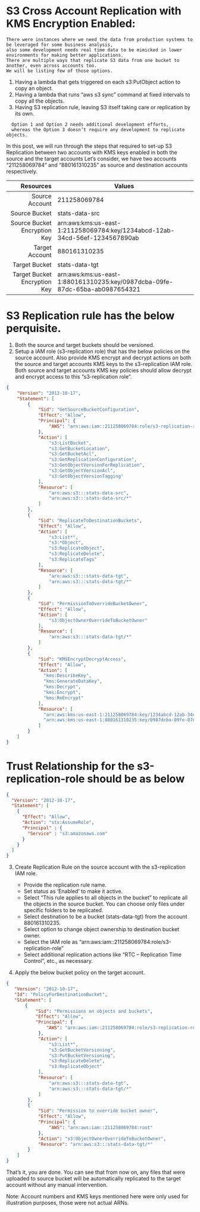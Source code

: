# S3 Cross Account Replication with KMS Encryption Enabled:
    There were instances where we need the data from production systems to be leveraged for some business analysis, 
    also some development needs real time data to be mimicked in lower environments for making better applications. 
    There are multiple ways that replicate S3 data from one bucket to another, even across accounts too. 
    We will be listing few of those options.

  1.	Having a lambda that gets triggered on each s3:PutObject action to copy an object.
  2.	Having a lambda that runs “aws s3 sync” command at fixed intervals to copy all the objects.
  3.	Having S3 replication rule, leaving S3 itself taking care or replication by its own.
  
      Option 1 and Option 2 needs additional development efforts, 
      whereas the Option 3 doesn’t require any development to replicate objects.

In this post, we will run through the steps that required to set-up S3 Replication between two accounts with KMS keys enabled in both the source and the target accounts
Let’s consider, we have two accounts “211258069784” and “880161310235” as source and destination accounts respectively. 

|Resources                |Values                                                               |
|------------------------------:|---------------------------------------------------------------------------|
|Source Account	                |211258069784                                                               |
|Source Bucket	                |stats-data-src                                                             |
|Source Bucket Encryption Key	|arn:aws:kms:us-east-1:211258069784:key/1234abcd-12ab-34cd-56ef-1234567890ab|
|Target Account	                |880161310235                                                               |
|Target Bucket	                |stats-data-tgt                                                             |
|Target Bucket Encryption Key	|arn:aws:kms:us-east-1:880161310235:key/0987dcba-09fe-87dc-65ba-ab0987654321|    
    
# S3 Replication rule has the below perquisite.
1.	Both the source and target buckets should be versioned.
2.	Setup a IAM role (s3-replication role) that has the below policies on the source account. Also provide KMS encrypt and decrypt actions on both the source and target accounts KMS keys to the s3-replication IAM role. Both source and target accounts KMS key policies should allow decrypt and encrypt access to this “s3-replication role”.

```json
{
    "Version": "2012-10-17",
    "Statement": [
        {
            "Sid": "GetSourceBucketConfiguration",
            "Effect": "Allow",
            "Principal": {
                "AWS": "arn:aws:iam::211258069784:role/s3-replication-role"
            },
            "Action": [
                "s3:ListBucket",
                "s3:GetBucketLocation",
                "s3:GetBucketAcl",
                "s3:GetReplicationConfiguration",
                "s3:GetObjectVersionForReplication",
                "s3:GetObjectVersionAcl",
                "s3:GetObjectVersionTagging"
            ],
            "Resource": [
                "arn:aws:s3:::stats-data-src",
                "arn:aws:s3:::stats-data-src/*"
            ]
        },
        {
			"Sid": "ReplicateToDestinationBuckets",
            "Effect": "Allow",
            "Action": [
				"s3:List*",
                "s3:*Object",
                "s3:ReplicateObject",
                "s3:ReplicateDelete",
                "s3:ReplicateTags"
			],
            "Resource": [
                "arn:aws:s3:::stats-data-tgt",
                "arn:aws:s3:::stats-data-tgt/*"
            ]
        },
        {
			"Sid": "PermissionToOverrideBucketOwner",
            "Effect": "Allow",
            "Action": [
				"s3:ObjectOwnerOverrideToBucketOwner"
			],
            "Resource": [
                "arn:aws:s3:::stats-data-tgt/*"
            ]
        },
		{
			"Sid": "KMSEncryptDecryptAccess",
			"Effect": "Allow",
			"Action": [
			  "kms:DescribeKey",
			  "kms:GenerateDataKey",
			  "kms:Decrypt",
			  "kms:Encrypt",
			  "kms:ReEncrypt"
			],
			"Resource": [
			  "arn:aws:kms:us-east-1:211258069784:key/1234abcd-12ab-34cd-56ef-1234567890ab",
			  "arn:aws:kms:us-east-1:880161310235:key/0987dcba-09fe-87dc-65ba-ab0987654321"
			]
		}
    ]
}
```

# Trust Relationship for the s3-replication-role should be as below
```json
{
  "Version": "2012-10-17",
  "Statement": [
    {
      "Effect": "Allow",
      "Action": "sts:AssumeRole",
      "Principal" : {
		"Service" : "s3:amazonaws.com"
	  }
    }
  ]
}
```

3.	Create Replication Rule on the source account with the s3-replication IAM role.
    * Provide the replication rule name.
    * Set status as ‘Enabled’ to make it active.
    * Select “This rule applies to all objects in the bucket” to replicate all the objects in the source bucket. You can choose only files under specific folders to be replicated.
    * Select destination to be a bucket (stats-data-tgt) from the account 880161310235.
    * Select option to change object ownership to destination bucket owner.
    * Select the IAM role as “arn:aws:iam::211258069784:role/s3-replication-role”
    * Select additional replication actions like “RTC – Replication Time Control”, etc., as necessary.

4.	Apply the below bucket policy on the target account.

```json
{
   "Version": "2012-10-17",
   "Id": "PolicyForDestinationBucket",
   "Statement": [
       {
           "Sid": "Permissions on objects and buckets",
           "Effect": "Allow",
           "Principal": {
               "AWS": "arn:aws:iam::211258069784:role/s3-replication-role"
            },
            "Action": [
                "s3:List*",
                "s3:GetBucketVersioning",
                "s3:PutBucketVersioning",
                "s3:ReplicateDelete",
                "s3:ReplicateObject"
            ],
            "Resource": [
                "arn:aws:s3:::stats-data-tgt",
                "arn:aws:s3:::stats-data-tgt/*"
            ]
        },
        {
            "Sid": "Permission to override bucket owner",
            "Effect": "Allow",
            "Principal": {
                "AWS": "arn:aws:iam::211258069784:root"
            },
            "Action": "s3:ObjectOwnerOverrideToBucketOwner",
            "Resource": "arn:aws:s3:::stats-data-tgt/*"
        }
    ]
}
```

That’s it, you are done.
You can see that from now on, any files that were uploaded to source bucket will be automatically replicated to the target account without any manual intervention.  


Note: Account numbers and KMS keys mentioned here were only used for illustration purposes, those were not actual ARNs.
